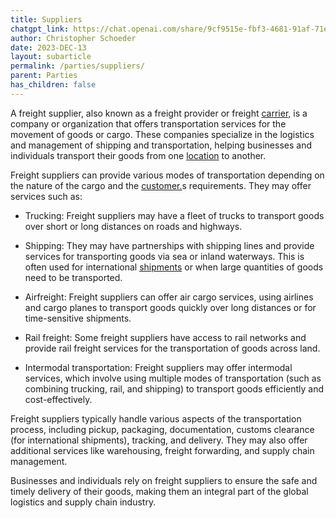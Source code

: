 ```yaml
---
title: Suppliers
chatgpt_link: https://chat.openai.com/share/9cf9515e-fbf3-4681-91af-71efdf56ce73
author: Christopher Schoeder
date: 2023-DEC-13
layout: subarticle
permalink: /parties/suppliers/
parent: Parties
has_children: false
---
```


A freight supplier, also known as a freight provider or freight <a href="/carriers/">carrier,</a> is a company or organization that offers transportation services for the movement of goods or cargo. These companies specialize in the logistics and management of shipping and transportation, helping businesses and individuals transport their goods from one <a href="/locations/">location</a> to another.

Freight suppliers can provide various modes of transportation depending on the nature of the cargo and the <a href="/parties/customers">customer.</a>s requirements. They may offer services such as:

- Trucking: Freight suppliers may have a fleet of trucks to transport goods over short or long distances on roads and highways.

- Shipping: They may have partnerships with shipping lines and provide services for transporting goods via sea or inland waterways. This is often used for international <a href="/glossery/shipments">shipments</a> or when large quantities of goods need to be transported.

- Airfreight: Freight suppliers can offer air cargo services, using airlines and cargo planes to transport goods quickly over long distances or for time-sensitive shipments.

- Rail freight: Some freight suppliers have access to rail networks and provide rail freight services for the transportation of goods across land.

- Intermodal transportation: Freight suppliers may offer intermodal services, which involve using multiple modes of transportation (such as combining trucking, rail, and shipping) to transport goods efficiently and cost-effectively.

Freight suppliers typically handle various aspects of the transportation process, including pickup, packaging, documentation, customs clearance (for international shipments), tracking, and delivery. They may also offer additional services like warehousing, freight forwarding, and supply chain management.

Businesses and individuals rely on freight suppliers to ensure the safe and timely delivery of their goods, making them an integral part of the global logistics and supply chain industry.

